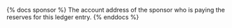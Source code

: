 {% docs sponsor %}
The account address of the sponsor who is paying the reserves for this ledger entry.
{% enddocs %}
